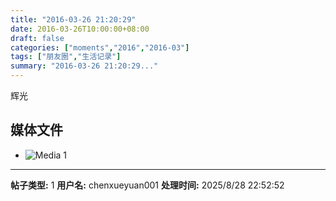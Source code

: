 ```yaml
---
title: "2016-03-26 21:20:29"
date: 2016-03-26T10:00:00+08:00
draft: false
categories: ["moments","2016","2016-03"]
tags: ["朋友圈","生活记录"]
summary: "2016-03-26 21:20:29..."
---
```


辉光

## 媒体文件

- ![Media 1](/Moments/photos/2016-03-26/201603262120290.jpg)

---

**帖子类型:** 1
**用户名:** chenxueyuan001
**处理时间:** 2025/8/28 22:52:52